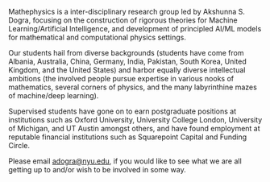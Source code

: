 Mathephysics is a inter-disciplinary research group led by Akshunna S. Dogra, focusing on the construction of rigorous theories for Machine Learning/Artificial Intelligence, and development of principled AI/ML models for mathematical and computational physics settings. 

Our students hail from diverse backgrounds (students have come from Albania, Australia, China, Germany, India, Pakistan, South Korea, United Kingdom, and the United States) and harbor equally diverse intellectual ambitions (the involved people pursue expertise in various nooks of mathematics, several corners of physics, and the many labyrinthine mazes of machine/deep learning). 

Supervised students have gone on to earn postgraduate positions at institutions such as Oxford University, University College London, University of Michigan, and UT Austin amongst others, and have found employment at reputable financial institutions such as Squarepoint Capital and Funding Circle.

Please email adogra@nyu.edu, if you would like to see what we are all getting up to and/or wish to be involved in some way.
